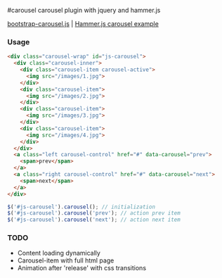 #carousel
carousel plugin with jquery and hammer.js

[bootstrap-carousel.js](https://github.com/twbs/bootstrap/blob/master/js/bootstrap-carousel.js) | [Hammer.js carousel example](http://eightmedia.github.io/hammer.js/examples/carousel.html)
### Usage
``` html
<div class="carousel-wrap" id="js-carousel">
  <div class="carousel-inner">
    <div class="carousel-item carousel-active">
      <img src="/images/1.jpg">
    </div>
    <div class="carousel-item">
      <img src="/images/2.jpg">
    </div>
    <div class="carousel-item">
      <img src="/images/3.jpg">
    </div>
    <div class="carousel-item">
      <img src="/images/4.jpg">
    </div>
  </div>
  <a class="left carousel-control" href="#" data-carousel="prev">
    <span>prev</span>
  </a>
  <a class="right carousel-control" href="#" data-carousel="next">
    <span>next</span>
  </a>
</div>
```

``` javascript
$('#js-carousel').carousel(); // initialization
$('#js-carousel').carousel('prev'); // action prev item
$('#js-carousel').carousel('next'); // action next item
```

### TODO
+ Content loading dynamically
+ Carousel-item with full html page
+ Animation after 'release' with css transitions
